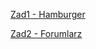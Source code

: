 <!-- rOZWIĄZANIA -->
[Zad1 - Hamburger](https://mrosiak546.github.io/ITNAF_HTML_CSS/zad1/)


[Zad2 - Forumlarz](https://mrosiak546.github.io/ITNAF_HTML_CSS/zad2/)